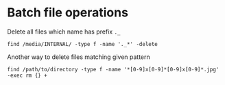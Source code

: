 
# Batch file operations

Delete all files which name has prefix `._`

	find /media/INTERNAL/ -type f -name '._*' -delete

Another way to delete files matching given pattern

	find /path/to/directory -type f -name '*[0-9]x[0-9]*[0-9]x[0-9]*.jpg' -exec rm {} +
